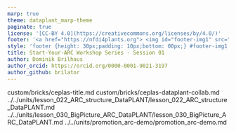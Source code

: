 ```yaml
---
marp: true
theme: dataplant_marp-theme
paginate: true
license: '[CC-BY 4.0](https://creativecommons.org/licenses/by/4.0/)'
footer: '<a href="https://nfdi4plants.org"> <img id="footer-img1" src="../../../img/_logos/DataPLANT/DataPLANT_logo_square_bg_transparent.svg"></a> <a href="https://ceplas.eu"> <img id="footer-img2" src="../../../img/_logos/CEPLAS/CEPLAS_Icon.jpeg"></a><a href="https://creativecommons.org/licenses/by/4.0/"><img id="footer-img3" src="../../../img/_logos/CreativeCommons/by.svg"></a>'
style: 'footer {height: 30px;padding: 10px;bottom: 00px;} #footer-img1 {height: 30px; padding-left: 0px;} #footer-img2 {height: 30px; padding-left: 20px;opacity: 0.5;}  #footer-img3 {height: 20px;padding-left: 20px; opacity: 0.5;}'
title: Start-Your-ARC Workshop Series - Session 01
author: Dominik Brilhaus
author_orcid: https://orcid.org/0000-0001-9021-3197
author_github: brilator
---
```


custom/bricks/ceplas-title.md
custom/bricks/ceplas-dataplant-collab.md
../../units/lesson_022_ARC_structure_DataPLANT/lesson_022_ARC_structure_DataPLANT.md
../../units/lesson_030_BigPicture_ARC_DataPLANT/lesson_030_BigPicture_ARC_DataPLANT.md
../../units/promotion_arc-demo/promotion_arc-demo.md